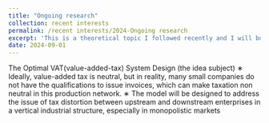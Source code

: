 ```yaml
---
title: "Ongoing research"
collection: recent interests
permalink: /recent interests/2024-Ongoing research
excerpt: 'This is a theoretical topic I followed recently and I will build a new model based on existing literature.'
date: 2024-09-01
---
```


The Optimal VAT(value-added-tax) System Design (the idea subject)
∗ Ideally, value-added tax is neutral, but in reality, many small companies do not have the qualifications to issue
invoices, which can make taxation non neutral in this production network.
∗ The model will be designed to address the issue of tax distortion between upstream and downstream enterprises
in a vertical industrial structure, especially in monopolistic markets

